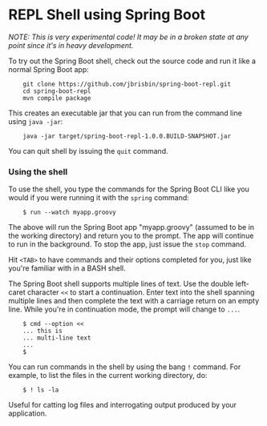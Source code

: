 # REPL Shell using Spring Boot

_NOTE: This is very experimental code! It may be in a broken state at any point since it's in heavy development._

To try out the Spring Boot shell, check out the source code and run it like a normal Spring Boot app:

		git clone https://github.com/jbrisbin/spring-boot-repl.git
		cd spring-boot-repl
		mvn compile package

This creates an executable jar that you can run from the command line using `java -jar`:

		java -jar target/spring-boot-repl-1.0.0.BUILD-SNAPSHOT.jar

You can quit shell by issuing the `quit` command.

### Using the shell

To use the shell, you type the commands for the Spring Boot CLI like you would if you were running it with the `spring` command:

		$ run --watch myapp.groovy

The above will run the Spring Boot app "myapp.groovy" (assumed to be in the working directory) and return you to the prompt. The app will continue to run in the background. To stop the app, just issue the `stop` command.

Hit `<TAB>` to have commands and their options completed for you, just like you're familiar with in a BASH shell.

The Spring Boot shell supports multiple lines of text. Use the double left-caret character `<<` to start a continuation. Enter text into the shell spanning multiple lines and then complete the text with a carriage return on an empty line. While you're in continuation mode, the prompt will change to `...`.

		$ cmd --option <<
		... this is
		... multi-line text
		...
		$

You can run commands in the shell by using the bang `!` command. For example, to list the files in the current working directory, do:

		$ ! ls -la

Useful for catting log files and interrogating output produced by your application.
